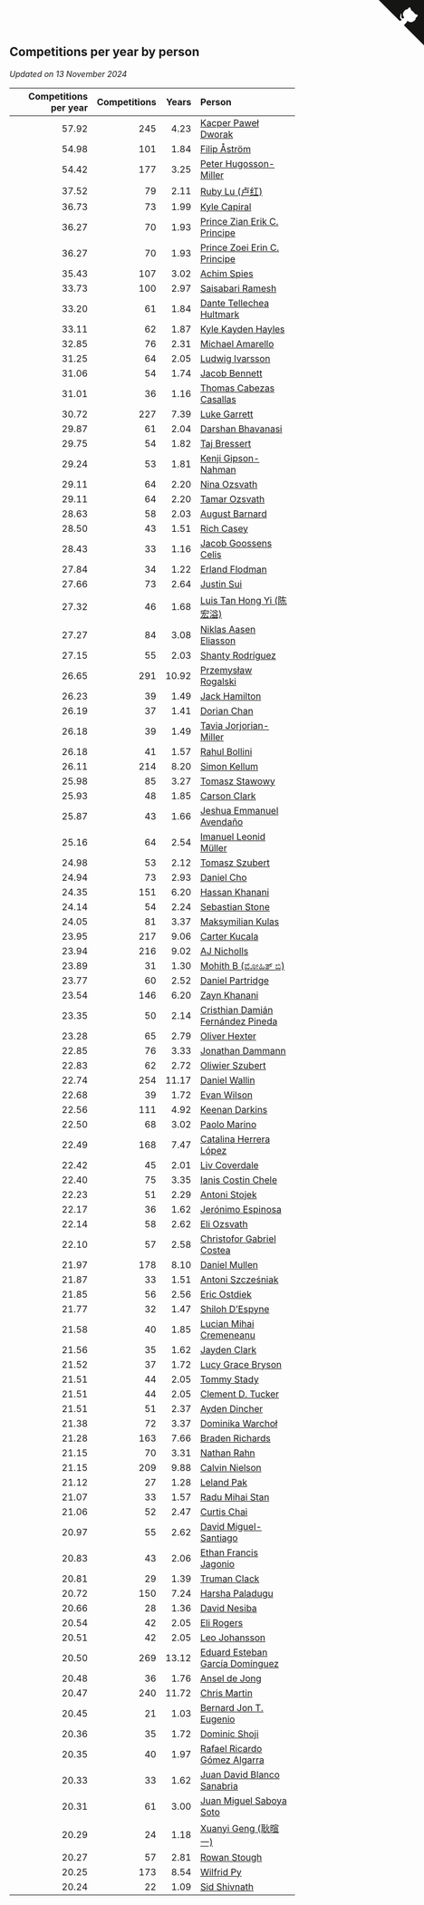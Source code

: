 ## Competitions per year by person

*Updated on 13 November 2024*

| Competitions per year | Competitions | Years | Person |
| ---: | ---: | ---: | :--- |
| 57.92 | 245 | 4.23 | [Kacper Paweł Dworak](https://www.worldcubeassociation.org/persons/2020DWOR01) |
| 54.98 | 101 | 1.84 | [Filip Åström](https://www.worldcubeassociation.org/persons/2023ASTR01) |
| 54.42 | 177 | 3.25 | [Peter Hugosson-Miller](https://www.worldcubeassociation.org/persons/2021HUGO01) |
| 37.52 | 79 | 2.11 | [Ruby Lu (卢红)](https://www.worldcubeassociation.org/persons/2022LURU01) |
| 36.73 | 73 | 1.99 | [Kyle Capiral](https://www.worldcubeassociation.org/persons/2022CAPI02) |
| 36.27 | 70 | 1.93 | [Prince Zian Erik C. Principe](https://www.worldcubeassociation.org/persons/2022PRIN08) |
| 36.27 | 70 | 1.93 | [Prince Zoei Erin C. Principe](https://www.worldcubeassociation.org/persons/2022PRIN09) |
| 35.43 | 107 | 3.02 | [Achim Spies](https://www.worldcubeassociation.org/persons/2021SPIE01) |
| 33.73 | 100 | 2.97 | [Saisabari Ramesh](https://www.worldcubeassociation.org/persons/2021RAME01) |
| 33.20 | 61 | 1.84 | [Dante Tellechea Hultmark](https://www.worldcubeassociation.org/persons/2023HULT01) |
| 33.11 | 62 | 1.87 | [Kyle Kayden Hayles](https://www.worldcubeassociation.org/persons/2022HAYL02) |
| 32.85 | 76 | 2.31 | [Michael Amarello](https://www.worldcubeassociation.org/persons/2022AMAR09) |
| 31.25 | 64 | 2.05 | [Ludwig Ivarsson](https://www.worldcubeassociation.org/persons/2022IVAR01) |
| 31.06 | 54 | 1.74 | [Jacob Bennett](https://www.worldcubeassociation.org/persons/2023BENN04) |
| 31.01 | 36 | 1.16 | [Thomas Cabezas Casallas](https://www.worldcubeassociation.org/persons/2023CASA08) |
| 30.72 | 227 | 7.39 | [Luke Garrett](https://www.worldcubeassociation.org/persons/2017GARR05) |
| 29.87 | 61 | 2.04 | [Darshan Bhavanasi](https://www.worldcubeassociation.org/persons/2022BHAV01) |
| 29.75 | 54 | 1.82 | [Taj Bressert](https://www.worldcubeassociation.org/persons/2023BRES01) |
| 29.24 | 53 | 1.81 | [Kenji Gipson-Nahman](https://www.worldcubeassociation.org/persons/2023GIPS01) |
| 29.11 | 64 | 2.20 | [Nina Ozsvath](https://www.worldcubeassociation.org/persons/2022OZSV03) |
| 29.11 | 64 | 2.20 | [Tamar Ozsvath](https://www.worldcubeassociation.org/persons/2022OZSV04) |
| 28.63 | 58 | 2.03 | [August Barnard](https://www.worldcubeassociation.org/persons/2022BARN21) |
| 28.50 | 43 | 1.51 | [Rich Casey](https://www.worldcubeassociation.org/persons/2023CASE06) |
| 28.43 | 33 | 1.16 | [Jacob Goossens Celis](https://www.worldcubeassociation.org/persons/2023CELI06) |
| 27.84 | 34 | 1.22 | [Erland Flodman](https://www.worldcubeassociation.org/persons/2023FLOD01) |
| 27.66 | 73 | 2.64 | [Justin Sui](https://www.worldcubeassociation.org/persons/2022SUIJ01) |
| 27.32 | 46 | 1.68 | [Luis Tan Hong Yi (陈宏溢)](https://www.worldcubeassociation.org/persons/2023YILU01) |
| 27.27 | 84 | 3.08 | [Niklas Aasen Eliasson](https://www.worldcubeassociation.org/persons/2021ELIA01) |
| 27.15 | 55 | 2.03 | [Shanty Rodríguez](https://www.worldcubeassociation.org/persons/2022CUBI01) |
| 26.65 | 291 | 10.92 | [Przemysław Rogalski](https://www.worldcubeassociation.org/persons/2013ROGA02) |
| 26.23 | 39 | 1.49 | [Jack Hamilton](https://www.worldcubeassociation.org/persons/2023HAMI08) |
| 26.19 | 37 | 1.41 | [Dorian Chan](https://www.worldcubeassociation.org/persons/2023DORI01) |
| 26.18 | 39 | 1.49 | [Tavia Jorjorian-Miller](https://www.worldcubeassociation.org/persons/2023JORJ01) |
| 26.18 | 41 | 1.57 | [Rahul Bollini](https://www.worldcubeassociation.org/persons/2023BOLL01) |
| 26.11 | 214 | 8.20 | [Simon Kellum](https://www.worldcubeassociation.org/persons/2016KELL12) |
| 25.98 | 85 | 3.27 | [Tomasz Stawowy](https://www.worldcubeassociation.org/persons/2021STAW01) |
| 25.93 | 48 | 1.85 | [Carson Clark](https://www.worldcubeassociation.org/persons/2023CLAR02) |
| 25.87 | 43 | 1.66 | [Jeshua Emmanuel Avendaño](https://www.worldcubeassociation.org/persons/2023AVEN01) |
| 25.16 | 64 | 2.54 | [Imanuel Leonid Müller](https://www.worldcubeassociation.org/persons/2022MULL02) |
| 24.98 | 53 | 2.12 | [Tomasz Szubert](https://www.worldcubeassociation.org/persons/2022SZUB02) |
| 24.94 | 73 | 2.93 | [Daniel Cho](https://www.worldcubeassociation.org/persons/2021CHOD01) |
| 24.35 | 151 | 6.20 | [Hassan Khanani](https://www.worldcubeassociation.org/persons/2018KHAN26) |
| 24.14 | 54 | 2.24 | [Sebastian Stone](https://www.worldcubeassociation.org/persons/2022STON09) |
| 24.05 | 81 | 3.37 | [Maksymilian Kulas](https://www.worldcubeassociation.org/persons/2021KULA02) |
| 23.95 | 217 | 9.06 | [Carter Kucala](https://www.worldcubeassociation.org/persons/2015KUCA01) |
| 23.94 | 216 | 9.02 | [AJ Nicholls](https://www.worldcubeassociation.org/persons/2015NICH04) |
| 23.89 | 31 | 1.30 | [Mohith B (ಮೋಹಿತ್ ಬಿ)](https://www.worldcubeassociation.org/persons/2023BMOH01) |
| 23.77 | 60 | 2.52 | [Daniel Partridge](https://www.worldcubeassociation.org/persons/2022PART02) |
| 23.54 | 146 | 6.20 | [Zayn Khanani](https://www.worldcubeassociation.org/persons/2018KHAN28) |
| 23.35 | 50 | 2.14 | [Cristhian Damián Fernández Pineda](https://www.worldcubeassociation.org/persons/2022PINE05) |
| 23.28 | 65 | 2.79 | [Oliver Hexter](https://www.worldcubeassociation.org/persons/2022HEXT01) |
| 22.85 | 76 | 3.33 | [Jonathan Dammann](https://www.worldcubeassociation.org/persons/2021DAMM01) |
| 22.83 | 62 | 2.72 | [Oliwier Szubert](https://www.worldcubeassociation.org/persons/2022SZUB01) |
| 22.74 | 254 | 11.17 | [Daniel Wallin](https://www.worldcubeassociation.org/persons/2013WALL03) |
| 22.68 | 39 | 1.72 | [Evan Wilson](https://www.worldcubeassociation.org/persons/2023WILS11) |
| 22.56 | 111 | 4.92 | [Keenan Darkins](https://www.worldcubeassociation.org/persons/2019DARK02) |
| 22.50 | 68 | 3.02 | [Paolo Marino](https://www.worldcubeassociation.org/persons/2021MARI04) |
| 22.49 | 168 | 7.47 | [Catalina Herrera López](https://www.worldcubeassociation.org/persons/2017LOPE31) |
| 22.42 | 45 | 2.01 | [Liv Coverdale](https://www.worldcubeassociation.org/persons/2022COVE02) |
| 22.40 | 75 | 3.35 | [Ianis Costin Chele](https://www.worldcubeassociation.org/persons/2021CHEL01) |
| 22.23 | 51 | 2.29 | [Antoni Stojek](https://www.worldcubeassociation.org/persons/2022STOJ03) |
| 22.17 | 36 | 1.62 | [Jerónimo Espinosa](https://www.worldcubeassociation.org/persons/2023ESPI07) |
| 22.14 | 58 | 2.62 | [Eli Ozsvath](https://www.worldcubeassociation.org/persons/2022OZSV01) |
| 22.10 | 57 | 2.58 | [Christofor Gabriel Costea](https://www.worldcubeassociation.org/persons/2022COST03) |
| 21.97 | 178 | 8.10 | [Daniel Mullen](https://www.worldcubeassociation.org/persons/2016MULL04) |
| 21.87 | 33 | 1.51 | [Antoni Szcześniak](https://www.worldcubeassociation.org/persons/2023SZCZ04) |
| 21.85 | 56 | 2.56 | [Eric Ostdiek](https://www.worldcubeassociation.org/persons/2022OSTD01) |
| 21.77 | 32 | 1.47 | [Shiloh D’Espyne](https://www.worldcubeassociation.org/persons/2023DESP01) |
| 21.58 | 40 | 1.85 | [Lucian Mihai Cremeneanu](https://www.worldcubeassociation.org/persons/2023CREM01) |
| 21.56 | 35 | 1.62 | [Jayden Clark](https://www.worldcubeassociation.org/persons/2023CLAR13) |
| 21.52 | 37 | 1.72 | [Lucy Grace Bryson](https://www.worldcubeassociation.org/persons/2023BRYS01) |
| 21.51 | 44 | 2.05 | [Tommy Stady](https://www.worldcubeassociation.org/persons/2022STAD01) |
| 21.51 | 44 | 2.05 | [Clement D. Tucker](https://www.worldcubeassociation.org/persons/2022TUCK09) |
| 21.51 | 51 | 2.37 | [Ayden Dincher](https://www.worldcubeassociation.org/persons/2022DINC01) |
| 21.38 | 72 | 3.37 | [Dominika Warchoł](https://www.worldcubeassociation.org/persons/2021WARC01) |
| 21.28 | 163 | 7.66 | [Braden Richards](https://www.worldcubeassociation.org/persons/2017RICH02) |
| 21.15 | 70 | 3.31 | [Nathan Rahn](https://www.worldcubeassociation.org/persons/2021RAHN01) |
| 21.15 | 209 | 9.88 | [Calvin Nielson](https://www.worldcubeassociation.org/persons/2014NIEL03) |
| 21.12 | 27 | 1.28 | [Leland Pak](https://www.worldcubeassociation.org/persons/2023PAKL02) |
| 21.07 | 33 | 1.57 | [Radu Mihai Stan](https://www.worldcubeassociation.org/persons/2023STAN09) |
| 21.06 | 52 | 2.47 | [Curtis Chai](https://www.worldcubeassociation.org/persons/2022CHAI02) |
| 20.97 | 55 | 2.62 | [David Miguel-Santiago](https://www.worldcubeassociation.org/persons/2022MIGU02) |
| 20.83 | 43 | 2.06 | [Ethan Francis Jagonio](https://www.worldcubeassociation.org/persons/2022JAGO03) |
| 20.81 | 29 | 1.39 | [Truman Clack](https://www.worldcubeassociation.org/persons/2023CLAC02) |
| 20.72 | 150 | 7.24 | [Harsha Paladugu](https://www.worldcubeassociation.org/persons/2017PALA08) |
| 20.66 | 28 | 1.36 | [David Nesiba](https://www.worldcubeassociation.org/persons/2023NESI01) |
| 20.54 | 42 | 2.05 | [Eli Rogers](https://www.worldcubeassociation.org/persons/2022ROGE05) |
| 20.51 | 42 | 2.05 | [Leo Johansson](https://www.worldcubeassociation.org/persons/2022JOHA08) |
| 20.50 | 269 | 13.12 | [Eduard Esteban García Domínguez](https://www.worldcubeassociation.org/persons/2011EDUA01) |
| 20.48 | 36 | 1.76 | [Ansel de Jong](https://www.worldcubeassociation.org/persons/2023JONG01) |
| 20.47 | 240 | 11.72 | [Chris Martin](https://www.worldcubeassociation.org/persons/2013MART03) |
| 20.45 | 21 | 1.03 | [Bernard Jon T. Eugenio](https://www.worldcubeassociation.org/persons/2023EUGE02) |
| 20.36 | 35 | 1.72 | [Dominic Shoji](https://www.worldcubeassociation.org/persons/2023SHOJ01) |
| 20.35 | 40 | 1.97 | [Rafael Ricardo Gómez Algarra](https://www.worldcubeassociation.org/persons/2022ALGA01) |
| 20.33 | 33 | 1.62 | [Juan David Blanco Sanabria](https://www.worldcubeassociation.org/persons/2023SANA04) |
| 20.31 | 61 | 3.00 | [Juan Miguel Saboya Soto](https://www.worldcubeassociation.org/persons/2021SOTO01) |
| 20.29 | 24 | 1.18 | [Xuanyi Geng (耿暄一)](https://www.worldcubeassociation.org/persons/2023GENG02) |
| 20.27 | 57 | 2.81 | [Rowan Stough](https://www.worldcubeassociation.org/persons/2022STOU01) |
| 20.25 | 173 | 8.54 | [Wilfrid Py](https://www.worldcubeassociation.org/persons/2016PYWI01) |
| 20.24 | 22 | 1.09 | [Sid Shivnath](https://www.worldcubeassociation.org/persons/2023SHIV05) |


<a href="https://github.com/jonatanklosko/wca_statistics" class="github-corner" aria-label="View source on Github"><svg width="80" height="80" viewBox="0 0 250 250" style="fill:#151513; color:#fff; position: absolute; top: 0; border: 0; right: 0;" aria-hidden="true"><path d="M0,0 L115,115 L130,115 L142,142 L250,250 L250,0 Z"></path><path d="M128.3,109.0 C113.8,99.7 119.0,89.6 119.0,89.6 C122.0,82.7 120.5,78.6 120.5,78.6 C119.2,72.0 123.4,76.3 123.4,76.3 C127.3,80.9 125.5,87.3 125.5,87.3 C122.9,97.6 130.6,101.9 134.4,103.2" fill="currentColor" style="transform-origin: 130px 106px;" class="octo-arm"></path><path d="M115.0,115.0 C114.9,115.1 118.7,116.5 119.8,115.4 L133.7,101.6 C136.9,99.2 139.9,98.4 142.2,98.6 C133.8,88.0 127.5,74.4 143.8,58.0 C148.5,53.4 154.0,51.2 159.7,51.0 C160.3,49.4 163.2,43.6 171.4,40.1 C171.4,40.1 176.1,42.5 178.8,56.2 C183.1,58.6 187.2,61.8 190.9,65.4 C194.5,69.0 197.7,73.2 200.1,77.6 C213.8,80.2 216.3,84.9 216.3,84.9 C212.7,93.1 206.9,96.0 205.4,96.6 C205.1,102.4 203.0,107.8 198.3,112.5 C181.9,128.9 168.3,122.5 157.7,114.1 C157.9,116.9 156.7,120.9 152.7,124.9 L141.0,136.5 C139.8,137.7 141.6,141.9 141.8,141.8 Z" fill="currentColor" class="octo-body"></path></svg></a><style>.github-corner:hover .octo-arm{animation:octocat-wave 560ms ease-in-out}@keyframes octocat-wave{0%,100%{transform:rotate(0)}20%,60%{transform:rotate(-25deg)}40%,80%{transform:rotate(10deg)}}@media (max-width:500px){.github-corner:hover .octo-arm{animation:none}.github-corner .octo-arm{animation:octocat-wave 560ms ease-in-out}}</style>
